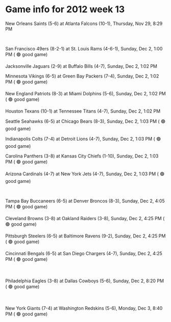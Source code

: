 # Game info for 2012 week 13

New Orleans Saints (5-6) at Atlanta Falcons (10-1), Thursday, Nov 29, 8:29 PM


<br/>

San Francisco 49ers (8-2-1) at St. Louis Rams (4-6-1), Sunday, Dec 2, 1:00 PM (	:green_circle: good game)

Jacksonville Jaguars (2-9) at Buffalo Bills (4-7), Sunday, Dec 2, 1:02 PM

Minnesota Vikings (6-5) at Green Bay Packers (7-4), Sunday, Dec 2, 1:02 PM (	:green_circle: good game)

New England Patriots (8-3) at Miami Dolphins (5-6), Sunday, Dec 2, 1:02 PM (	:green_circle: good game)

Houston Texans (10-1) at Tennessee Titans (4-7), Sunday, Dec 2, 1:02 PM

Seattle Seahawks (6-5) at Chicago Bears (8-3), Sunday, Dec 2, 1:03 PM (	:green_circle: good game)

Indianapolis Colts (7-4) at Detroit Lions (4-7), Sunday, Dec 2, 1:03 PM (	:green_circle: good game)

Carolina Panthers (3-8) at Kansas City Chiefs (1-10), Sunday, Dec 2, 1:03 PM (	:green_circle: good game)

Arizona Cardinals (4-7) at New York Jets (4-7), Sunday, Dec 2, 1:03 PM (	:green_circle: good game)


<br/>

Tampa Bay Buccaneers (6-5) at Denver Broncos (8-3), Sunday, Dec 2, 4:05 PM (	:green_circle: good game)

Cleveland Browns (3-8) at Oakland Raiders (3-8), Sunday, Dec 2, 4:25 PM (	:green_circle: good game)

Pittsburgh Steelers (6-5) at Baltimore Ravens (9-2), Sunday, Dec 2, 4:25 PM (	:green_circle: good game)

Cincinnati Bengals (6-5) at San Diego Chargers (4-7), Sunday, Dec 2, 4:25 PM (	:green_circle: good game)


<br/>

Philadelphia Eagles (3-8) at Dallas Cowboys (5-6), Sunday, Dec 2, 8:20 PM (	:green_circle: good game)


<br/>

New York Giants (7-4) at Washington Redskins (5-6), Monday, Dec 3, 8:40 PM (	:green_circle: good game)

